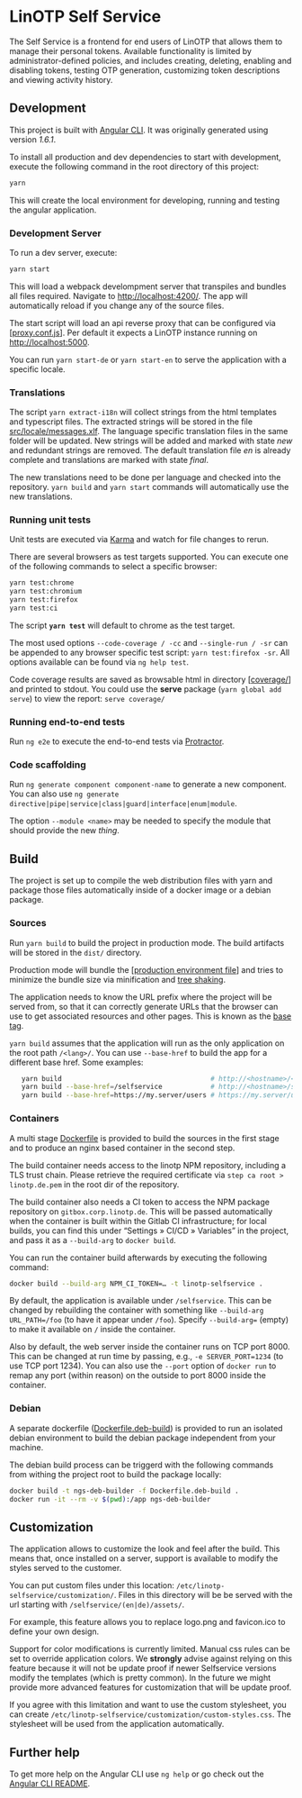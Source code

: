 # LinOTP Self Service

The Self Service is a frontend for end users of LinOTP that allows them to manage their personal tokens. Available functionality is limited by administrator-defined policies, and includes creating, deleting, enabling and disabling tokens, testing OTP generation, customizing token descriptions and viewing activity history.

## Development

This project is built with [Angular CLI](https://github.com/angular/angular-cli). It was originally generated using version *1.6.1*.

To install all production and dev dependencies to start with development, execute the following command in the root directory of this project:

```bash
yarn
```

This will create the local environment for developing, running and testing the angular application.

### Development Server

To run a dev server, execute:

```bash
yarn start
```

This will load a webpack develompment server that transpiles and bundles all files required. Navigate to [http://localhost:4200/](http://localhost:4200/). The app will automatically reload if you change any of the source files.

The start script will load an api reverse proxy that can be configured via [[proxy.conf.js](proxy.conf.js)]. Per default it expects a LinOTP instance running on [http://localhost:5000](http://localhost:5000).

You can run `yarn start-de` or `yarn start-en` to serve the application with a specific locale.

### Translations

The script `yarn extract-i18n` will collect strings from the html templates and typescript files. The extracted strings will be stored in the file [src/locale/messages.xlf](src/locale/messages.xlf). The language specific translation files in the same folder will be updated. New strings will be added and marked with state _new_ and redundant strings are removed. The default translation file _en_ is already complete and translations are marked with state _final_.

The new translations need to be done per language and checked into the repository. `yarn build` and `yarn start` commands will automatically use the new translations.

### Running unit tests

Unit tests are executed via [Karma](https://karma-runner.github.io) and watch for file changes to rerun.

There are several browsers as test targets supported. You can execute one of the following commands to select a specific browser:

```bash
yarn test:chrome
yarn test:chromium
yarn test:firefox
yarn test:ci
```

The script **`yarn test`** will default to chrome as the test target.

The most used options `--code-coverage / -cc` and `--single-run / -sr` can be appended to any browser specific test script: `yarn test:firefox -sr`. All options available can be found via `ng help test`.

Code coverage results are saved as browsable html in directory [[coverage/](coverage/)] and printed to stdout. You could use the **serve** package (`yarn global add serve`) to view the report: `serve coverage/`

### Running end-to-end tests

Run `ng e2e` to execute the end-to-end tests via [Protractor](http://www.protractortest.org/).

### Code scaffolding

Run `ng generate component component-name` to generate a new component. You can also use `ng generate directive|pipe|service|class|guard|interface|enum|module`.

The option `--module <name>` may be needed to specify the module that should provide the new _thing_.

## Build

The project is set up to compile the web distribution files with yarn and package those files automatically inside of a docker image or a debian package.

### Sources

Run `yarn build` to build the project in production mode. The build artifacts will be stored in the `dist/` directory.

Production mode will bundle the [[production environment file](src/environments/environment.prod.ts)] and tries to minimize the bundle size via minification and [tree shaking](https://webpack.js.org/guides/tree-shaking/).

The application needs to know the URL prefix where the project will be served from, so that it can correctly generate URLs that the browser can use to get associated resources and other pages. This is known as the [base tag](https://angular.io/guide/deployment#the-base-tag).

`yarn build` assumes that the application will run as the only application on the root path `/<lang>/`. You can use `--base-href` to build the app for a different base href. Some examples:

```bash
   yarn build                                     # http://<hostname>/<de|en>/
   yarn build --base-href=/selfservice            # http://<hostname>/selfservice/<de|en>/
   yarn build --base-href=https://my.server/users # https://my.server/users/<de|en>/
```

### Containers

A multi stage [Dockerfile](Dockerfile) is provided to build the sources in the first stage and to produce an nginx based container in the second step.

The build container needs access to the linotp NPM repository, including a TLS trust chain. Please retrieve the required certificate via `step ca root > linotp.de.pem` in the root dir of the repository.

The build container also needs a CI token to access the NPM package
repository on `gitbox.corp.linotp.de`. This will be passed
automatically when the container is built within the Gitlab CI
infrastructure; for local builds, you can find this under “Settings »
CI/CD » Variables” in the project, and pass it as a `--build-arg` to
`docker build`.

You can run the container build afterwards by executing the following command:

```bash
docker build --build-arg NPM_CI_TOKEN=… -t linotp-selfservice .
```

By default, the application is available under `/selfservice`. This
can be changed by rebuilding the container with something like
`--build-arg URL_PATH=/foo` (to have it appear under `/foo`). Specify
`--build-arg=` (empty) to make it available on `/` inside the
container.

Also by default, the web server inside the container runs on TCP
port 8000. This can be changed at run time by passing, e.g., `-e
SERVER_PORT=1234` (to use TCP port 1234). You can also use the
`--port` option of `docker run` to remap any port (within reason) on
the outside to port 8000 inside the container.

### Debian

A separate dockerfile ([Dockerfile.deb-build](Dockerfile.deb-build)) is provided to run an isolated debian environment to build the debian package independent from your machine.

The debian build process can be triggerd with the following commands from withing the project root to build the package locally:

```bash
docker build -t ngs-deb-builder -f Dockerfile.deb-build .
docker run -it --rm -v $(pwd):/app ngs-deb-builder
```

## Customization

The application allows to customize the look and feel after the build. This means that, once installed on a server, support is available to modify the styles served to the customer.

You can put custom files under this location: `/etc/linotp-selfservice/customization/`. Files in this directory will be be served with the url starting with `/selfservice/(en|de)/assets/`.

For example, this feature allows you to replace logo.png and favicon.ico to define your own design.

Support for color modifications is currently limited. Manual css rules can be set to override application colors. We **strongly** advise against relying on this feature because it will not be update proof if newer Selfservice versions modify the templates (which is pretty common). In the future we might provide more advanced features for customization that will be update proof.

If you agree with this limitation and want to use the custom stylesheet, you can create `/etc/linotp-selfservice/customization/custom-styles.css`. The stylesheet will be used from the application automatically.

## Further help

To get more help on the Angular CLI use `ng help` or go check out the [Angular CLI README](https://github.com/angular/angular-cli/blob/master/README.md).
